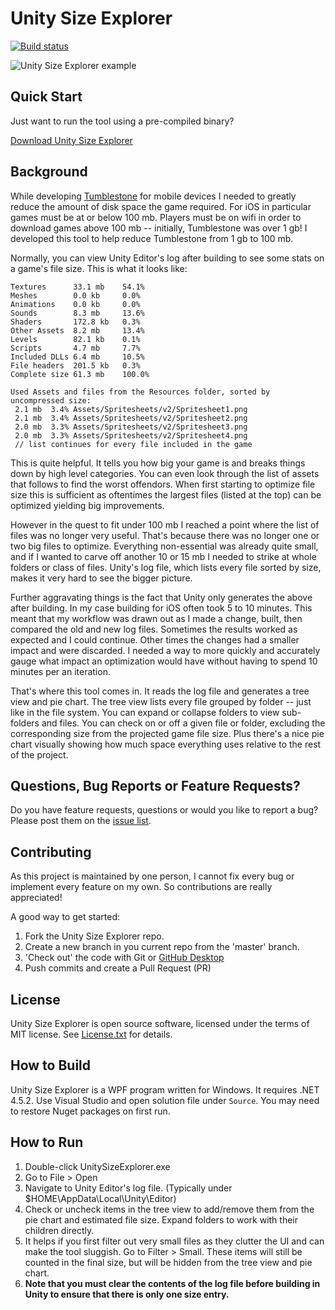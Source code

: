 Unity Size Explorer
===
[![Build status](https://ci.appveyor.com/api/projects/status/6hp8elqmalmko9b7?svg=true)](https://ci.appveyor.com/project/aschearer/unitysizeexplorer)

![Unity Size Explorer example](https://github.com/aschearer/unitysizeexplorer/blob/master/Examples/Screenshot1.PNG)

Quick Start
---
Just want to run the tool using a pre-compiled binary?

[Download Unity Size Explorer](https://github.com/aschearer/unitysizeexplorer/releases/latest)

Background
---
While developing [Tumblestone][1] for mobile devices I needed to greatly reduce the amount of disk space the game required. For iOS in particular games must be at or below 100 mb. Players must be on wifi in order to download games above 100 mb -- initially, Tumblestone was over 1 gb! I developed this tool to help reduce Tumblestone from 1 gb to 100 mb.

Normally, you can view Unity Editor's log after building to see some stats on a game's file size. This is what it looks like:

    Textures      33.1 mb	 54.1% 
    Meshes        0.0 kb	 0.0% 
    Animations    0.0 kb	 0.0% 
    Sounds        8.3 mb	 13.6% 
    Shaders       172.8 kb	 0.3% 
    Other Assets  8.2 mb	 13.4% 
    Levels        82.1 kb	 0.1% 
    Scripts       4.7 mb	 7.7% 
    Included DLLs 6.4 mb	 10.5% 
    File headers  201.5 kb	 0.3% 
    Complete size 61.3 mb	 100.0% 

    Used Assets and files from the Resources folder, sorted by uncompressed size:
     2.1 mb	 3.4% Assets/Spritesheets/v2/Spritesheet1.png
     2.1 mb	 3.4% Assets/Spritesheets/v2/Spritesheet2.png
     2.0 mb	 3.3% Assets/Spritesheets/v2/Spritesheet3.png
     2.0 mb	 3.3% Assets/Spritesheets/v2/Spritesheet4.png
     // list continues for every file included in the game

This is quite helpful. It tells you how big your game is and breaks things down by high level categories. You can even look through the list of assets that follows to find the worst offendors. When first starting to optimize file size this is sufficient as oftentimes the largest files (listed at the top) can be optimized yielding big improvements.

However in the quest to fit under 100 mb I reached a point where the list of files was no longer very useful. That's because there was no longer one or two big files to optimize. Everything non-essential was already quite small, and if I wanted to carve off another 10 or 15 mb I needed to strike at whole folders or class of files. Unity's log file, which lists every file sorted by size, makes it very hard to see the bigger picture.

Further aggravating things is the fact that Unity only generates the above after building. In my case building for iOS often took 5 to 10 minutes. This meant that my workflow was drawn out as I made a change, built, then compared the old and new log files. Sometimes the results worked as expected and I could continue. Other times the changes had a smaller impact and were discarded. I needed a way to more quickly and accurately gauge what impact an optimization would have without having to spend 10 minutes per an iteration.

That's where this tool comes in. It reads the log file and generates a tree view and pie chart. The tree view lists every file grouped by folder -- just like in the file system. You can expand or collapse folders to view sub-folders and files. You can check on or off a given file or folder, excluding the corresponding size from the projected game file size. Plus there's a nice pie chart visually showing how much space everything uses relative to the rest of the project.

Questions, Bug Reports or Feature Requests?
---
Do you have feature requests, questions or would you like to report a bug? Please post them on the [issue list][4].

Contributing
---
As this project is maintained by one person, I cannot fix every bug or implement every feature on my own. So contributions are really appreciated!

A good way to get started:

1. Fork the Unity Size Explorer repo. 
1. Create a new branch in you current repo from the 'master' branch.
1. 'Check out' the code with Git or [GitHub Desktop](https://desktop.github.com/)
1. Push commits and create a Pull Request (PR)

License
---
Unity Size Explorer is open source software, licensed under the terms of MIT license. 
See [License.txt](License.txt) for details.

How to Build
---
Unity Size Explorer is a WPF program written for Windows. It requires .NET 4.5.2. Use Visual Studio and open solution file under `Source`. You may need to restore Nuget packages on first run.

How to Run
---
  1. Double-click UnitySizeExplorer.exe
  1. Go to File > Open
  1. Navigate to Unity Editor's log file. (Typically under $HOME\AppData\Local\Unity\Editor)
  1. Check or uncheck items in the tree view to add/remove them from the pie chart and estimated file size. Expand folders to work with their children directly.
  1. It helps if you first filter out very small files as they clutter the UI and can make the tool sluggish. Go to Filter > Small. These items will still be counted in the final size, but will be hidden from the tree view and pie chart.
  1. **Note that you must clear the contents of the log file before building in Unity to ensure that there is only one size entry.**

[1]: http://tumblestonegame.com
[2]: https://github.com/aschearer/unitysizeexplorer/releases/latest
[3]: https://github.com/aschearer/unitysizeexplorer
[4]: https://github.com/aschearer/unitysizeexplorer/issues

